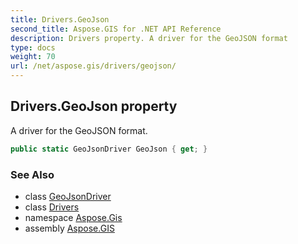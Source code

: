 ```yaml
---
title: Drivers.GeoJson
second_title: Aspose.GIS for .NET API Reference
description: Drivers property. A driver for the GeoJSON format
type: docs
weight: 70
url: /net/aspose.gis/drivers/geojson/
---
```

## Drivers.GeoJson property

A driver for the GeoJSON format.

```csharp
public static GeoJsonDriver GeoJson { get; }
```

### See Also

* class [GeoJsonDriver](../../../aspose.gis.formats.geojson/geojsondriver/)
* class [Drivers](../)
* namespace [Aspose.Gis](../../drivers/)
* assembly [Aspose.GIS](../../../)


